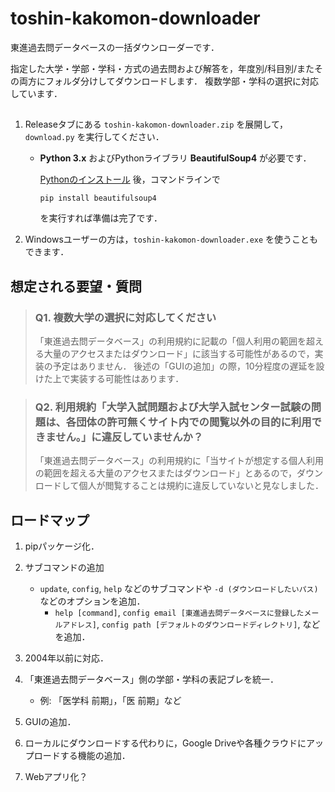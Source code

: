 # toshin-kakomon-downloader

東進過去問データベースの一括ダウンローダーです．

指定した大学・学部・学科・方式の過去問および解答を，年度別/科目別/またその両方にフォルダ分けしてダウンロードします．
複数学部・学科の選択に対応しています．

## 

1. Releaseタブにある `toshin-kakomon-downloader.zip` を展開して，`download.py` を実行してください．
   + **Python 3.x** およびPythonライブラリ **BeautifulSoup4** が必要です．

     [Pythonのインストール](https://wiki.python.org/moin/BeginnersGuide/Download) 後，コマンドラインで
     ```
     pip install beautifulsoup4
     ```
     を実行すれば準備は完了です．

2. Windowsユーザーの方は，`toshin-kakomon-downloader.exe` を使うこともできます．

## 想定される要望・質問

> ### Q1. 複数大学の選択に対応してください
> 「東進過去問データベース」の利用規約に記載の「個人利用の範囲を超える大量のアクセスまたはダウンロード」に該当する可能性があるので，実装の予定はありません．
> 後述の「GUIの追加」の際，10分程度の遅延を設けた上で実装する可能性はあります．

> ### Q2. 利用規約「大学入試問題および大学入試センター試験の問題は、各団体の許可無くサイト内での閲覧以外の目的に利用できません。」に違反していませんか？
> 「東進過去問データベース」の利用規約に「当サイトが想定する個人利用の範囲を超える大量のアクセスまたはダウンロード」とあるので，ダウンロードして個人が閲覧することは規約に違反していないと見なしました．

## ロードマップ

1. pipパッケージ化．

2. サブコマンドの追加
   + `update`, `config`, `help` などのサブコマンドや `-d (ダウンロードしたいパス)` などのオプションを追加．
     + `help [command]`, `config email [東進過去問データベースに登録したメールアドレス]`, `config path [デフォルトのダウンロードディレクトリ]`, などを追加．

3. 2004年以前に対応．

4. 「東進過去問データベース」側の学部・学科の表記ブレを統一．
   - 例: 「医学科 前期」，「医 前期」など

5. GUIの追加．

6. ローカルにダウンロードする代わりに，Google Driveや各種クラウドにアップロードする機能の追加．

7. Webアプリ化？